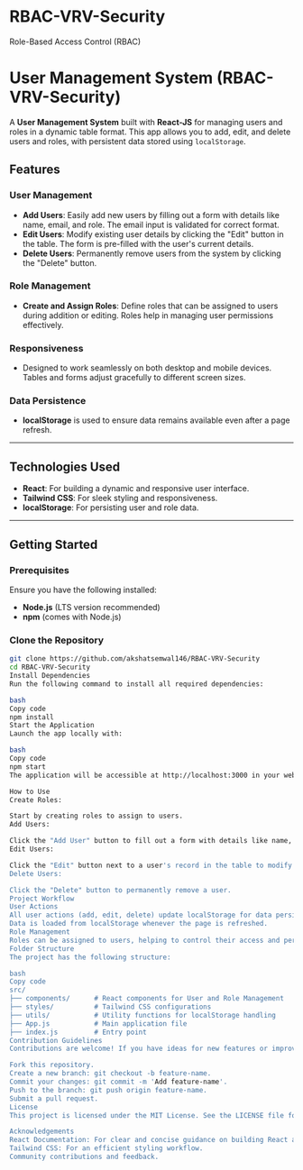 # RBAC-VRV-Security
 Role-Based Access Control (RBAC)
# User Management System (RBAC-VRV-Security)

A **User Management System** built with **React-JS** for managing users and roles in a dynamic table format. This app allows you to add, edit, and delete users and roles, with persistent data stored using `localStorage`.

## Features

### User Management
- **Add Users**: Easily add new users by filling out a form with details like name, email, and role. The email input is validated for correct format.
- **Edit Users**: Modify existing user details by clicking the "Edit" button in the table. The form is pre-filled with the user's current details.
- **Delete Users**: Permanently remove users from the system by clicking the "Delete" button.

### Role Management
- **Create and Assign Roles**: Define roles that can be assigned to users during addition or editing. Roles help in managing user permissions effectively.

### Responsiveness
- Designed to work seamlessly on both desktop and mobile devices. Tables and forms adjust gracefully to different screen sizes.

### Data Persistence
- **localStorage** is used to ensure data remains available even after a page refresh.

---

## Technologies Used
- **React**: For building a dynamic and responsive user interface.
- **Tailwind CSS**: For sleek styling and responsiveness.
- **localStorage**: For persisting user and role data.

---

## Getting Started

### Prerequisites
Ensure you have the following installed:
- **Node.js** (LTS version recommended)
- **npm** (comes with Node.js)

### Clone the Repository
```bash
git clone https://github.com/akshatsemwal146/RBAC-VRV-Security
cd RBAC-VRV-Security
Install Dependencies
Run the following command to install all required dependencies:

bash
Copy code
npm install
Start the Application
Launch the app locally with:

bash
Copy code
npm start
The application will be accessible at http://localhost:3000 in your web browser.

How to Use
Create Roles:

Start by creating roles to assign to users.
Add Users:

Click the "Add User" button to fill out a form with details like name, email, role, and status.
Edit Users:

Click the "Edit" button next to a user's record in the table to modify their details.
Delete Users:

Click the "Delete" button to permanently remove a user.
Project Workflow
User Actions
All user actions (add, edit, delete) update localStorage for data persistence.
Data is loaded from localStorage whenever the page is refreshed.
Role Management
Roles can be assigned to users, helping to control their access and permissions.
Folder Structure
The project has the following structure:

bash
Copy code
src/
├── components/      # React components for User and Role Management
├── styles/          # Tailwind CSS configurations
├── utils/           # Utility functions for localStorage handling
├── App.js           # Main application file
├── index.js         # Entry point
Contribution Guidelines
Contributions are welcome! If you have ideas for new features or improvements:

Fork this repository.
Create a new branch: git checkout -b feature-name.
Commit your changes: git commit -m 'Add feature-name'.
Push to the branch: git push origin feature-name.
Submit a pull request.
License
This project is licensed under the MIT License. See the LICENSE file for details.

Acknowledgements
React Documentation: For clear and concise guidance on building React apps.
Tailwind CSS: For an efficient styling workflow.
Community contributions and feedback.
